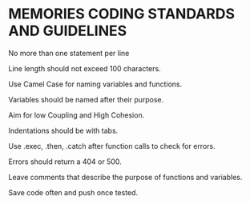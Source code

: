 # MEMORIES CODING STANDARDS AND GUIDELINES


No more than one statement per line

Line length should not exceed 100 characters.

Use Camel Case for naming variables and functions.

Variables should be named after their purpose.

Aim for low Coupling and High Cohesion.

Indentations should be with tabs. 

Use .exec, .then, .catch after function calls to check for errors.

Errors should return a 404 or 500.

Leave comments that describe the purpose of functions and variables.

Save code often and push once tested.


 
